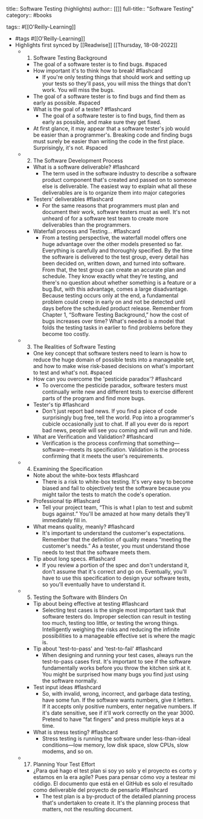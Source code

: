 title:: Software Testing (highlights)
author:: [[]]
full-title:: "Software Testing"
category:: #books

tags:: #[[O'Reilly-Learning]]

- #tags #[[O'Reilly-Learning]]
- Highlights first synced by [[Readwise]] [[Thursday, 18-08-2022]]
	- 1. Software Testing Background
		- The goal of a software tester is to find bugs. #spaced
		- How important it's to think how to break! #flashcard
			- If you're only testing things that should work and setting up your tests so they'll pass, you will miss the things that don't work. You will miss the bugs.
		- The goal of a software tester is to find bugs and find them as early as possible. #spaced
		- What is the goal of a tester? #flashcard
			- The goal of a software tester is to find bugs, find them as early as possible, and make sure they get fixed.
		- At first glance, it may appear that a software tester's job would be easier than a programmer's. Breaking code and finding bugs must surely be easier than writing the code in the first place. Surprisingly, it's not. #spaced
	- 2. The Software Development Process
		- What is a software deliverable? #flashcard
			- The term used in the software industry to describe a software product component that's created and passed on to someone else is deliverable. The easiest way to explain what all these deliverables are is to organize them into major categories
		- Testers' deliverables #flashcard
			- For the same reasons that programmers must plan and document their work, software testers must as well. It's not unheard of for a software test team to create more deliverables than the programmers.
		- Waterfall process and Testing... #flashcard
			- From a testing perspective, the waterfall model offers one huge advantage over the other models presented so far. Everything is carefully and thoroughly specified. By the time the software is delivered to the test group, every detail has been decided on, written down, and turned into software. From that, the test group can create an accurate plan and schedule. They know exactly what they're testing, and there's no question about whether something is a feature or a bug.But, with this advantage, comes a large disadvantage. Because testing occurs only at the end, a fundamental problem could creep in early on and not be detected until days before the scheduled product release. Remember from Chapter 1, “Software Testing Background,” how the cost of bugs increases over time? What's needed is a model that folds the testing tasks in earlier to find problems before they become too costly.
	- 3. The Realities of Software Testing
		- One key concept that software testers need to learn is how to reduce the huge domain of possible tests into a manageable set, and how to make wise risk-based decisions on what's important to test and what's not. #spaced
		- How can you overcome the 'pesticide paradox'? #flashcard
			- To overcome the pesticide paradox, software testers must continually write new and different tests to exercise different parts of the program and find more bugs.
		- Tester's tip #flashcard
			- Don't just report bad news. If you find a piece of code surprisingly bug free, tell the world. Pop into a programmer's cubicle occasionally just to chat. If all you ever do is report bad news, people will see you coming and will run and hide.
		- What are Verification and Validation? #flashcard
			- Verification is the process confirming that something—software—meets its specification. Validation is the process confirming that it meets the user's requirements.
	- 4. Examining the Specification
		- Note about the white-box tests #flashcard
			- There is a risk to white-box testing. It's very easy to become biased and fail to objectively test the software because you might tailor the tests to match the code's operation.
		- Professional tip #flashcard
			- Tell your project team, “This is what I plan to test and submit bugs against.” You'll be amazed at how many details they'll immediately fill in.
		- What means quality, meanly? #flashcard
			- It's important to understand the customer's expectations. Remember that the definition of quality means “meeting the customer's needs.” As a tester, you must understand those needs to test that the software meets them.
		- Tip about long specs. #flashcard
			- If you review a portion of the spec and don't understand it, don't assume that it's correct and go on. Eventually, you'll have to use this specification to design your software tests, so you'll eventually have to understand it.
	- 5. Testing the Software with Blinders On
		- Tip about being effective at testing #flashcard
			- Selecting test cases is the single most important task that software testers do. Improper selection can result in testing too much, testing too little, or testing the wrong things. Intelligently weighing the risks and reducing the infinite possibilities to a manageable effective set is where the magic is.
		- Tip about 'test-to-pass' and 'test-to-fail' #flashcard
			- When designing and running your test cases, always run the test-to-pass cases first. It's important to see if the software fundamentally works before you throw the kitchen sink at it. You might be surprised how many bugs you find just using the software normally.
		- Test input ideas #flashcard
			- So, with invalid, wrong, incorrect, and garbage data testing, have some fun. If the software wants numbers, give it letters. If it accepts only positive numbers, enter negative numbers. If it's date sensitive, see if it'll work correctly on the year 3000. Pretend to have “fat fingers” and press multiple keys at a time.
		- What is stress testing? #flashcard
			- Stress testing is running the software under less-than-ideal conditions—low memory, low disk space, slow CPUs, slow modems, and so on.
	- 17. Planning Your Test Effort
		- ¿Para qué hago el test plan si soy yo solo y el proyecto es corto y estamos en la era agile?
		  Pues para pensar cómo voy a testear mi código. El documento que está en el GitHub es solo el resultado como deliverable del proyecto de pensarlo #flashcard
			- The test plan is a by-product of the detailed planning process that's undertaken to create it. It's the planning process that matters, not the resulting document.